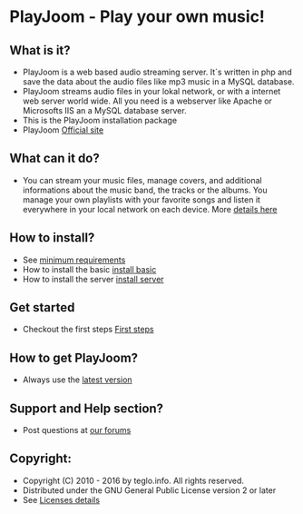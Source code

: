 PlayJoom - Play your own music!
====================

What is it?
---------------------
* PlayJoom is a web based audio streaming server. It´s written in php and save the data about the audio files like mp3 music in a MySQL database. 
* PlayJoom streams audio files in your lokal network, or with a internet web server world wide. All you need is a webserver like Apache or Microsofts IIS an a MySQL database server.
* This is the PlayJoom installation package
* PlayJoom [Official site](https://www.playjoom.org)

What can it do?
---------------------
* You can stream your music files, manage covers, and additional informations about the music band, the tracks or the albums. You manage your own playlists with your favorite songs and listen it everywhere in your local network on each device.
More [details here](https://www.playjoom.org/en/about.html)

How to install?
---------------------
* See [minimum requirements](https://www.playjoom.org/en/about/technical-requirements.html)
* How to install the basic [install basic](https://www.playjoom.org/en/documents/installation/install-the-basic.html)
* How to install the server [install server](https://www.playjoom.org/en/documents/installation/installation-playjoom.html)

Get started
---------------------
* Checkout the first steps [First steps](https://www.playjoom.org/en/documents/backend/first-steps.html)

How to get PlayJoom?
---------------------
* Always use the [latest version](https://www.playjoom.org/en/downloads.html)

Support and Help section?
---------------------
* Post questions at [our forums](https://www.playjoom.org/en/forum/index.html)

Copyright:
---------------------
* Copyright (C) 2010 - 2016 by teglo.info. All rights reserved.
* Distributed under the GNU General Public License version 2 or later
* See [Licenses details](https://www.playjoom.org/en/about/licenses/gnu-general-public-license.html)
